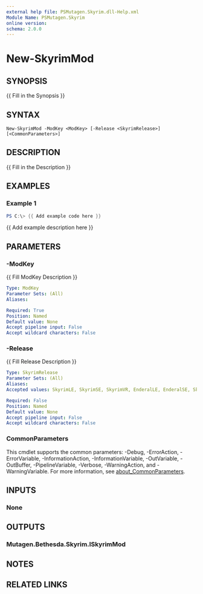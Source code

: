 ```yaml
---
external help file: PSMutagen.Skyrim.dll-Help.xml
Module Name: PSMutagen.Skyrim
online version:
schema: 2.0.0
---
```


# New-SkyrimMod

## SYNOPSIS
{{ Fill in the Synopsis }}

## SYNTAX

```
New-SkyrimMod -ModKey <ModKey> [-Release <SkyrimRelease>] [<CommonParameters>]
```

## DESCRIPTION
{{ Fill in the Description }}

## EXAMPLES

### Example 1
```powershell
PS C:\> {{ Add example code here }}
```

{{ Add example description here }}

## PARAMETERS

### -ModKey
{{ Fill ModKey Description }}

```yaml
Type: ModKey
Parameter Sets: (All)
Aliases:

Required: True
Position: Named
Default value: None
Accept pipeline input: False
Accept wildcard characters: False
```

### -Release
{{ Fill Release Description }}

```yaml
Type: SkyrimRelease
Parameter Sets: (All)
Aliases:
Accepted values: SkyrimLE, SkyrimSE, SkyrimVR, EnderalLE, EnderalSE, SkyrimSEGog

Required: False
Position: Named
Default value: None
Accept pipeline input: False
Accept wildcard characters: False
```

### CommonParameters
This cmdlet supports the common parameters: -Debug, -ErrorAction, -ErrorVariable, -InformationAction, -InformationVariable, -OutVariable, -OutBuffer, -PipelineVariable, -Verbose, -WarningAction, and -WarningVariable. For more information, see [about_CommonParameters](http://go.microsoft.com/fwlink/?LinkID=113216).

## INPUTS

### None

## OUTPUTS

### Mutagen.Bethesda.Skyrim.ISkyrimMod

## NOTES

## RELATED LINKS
